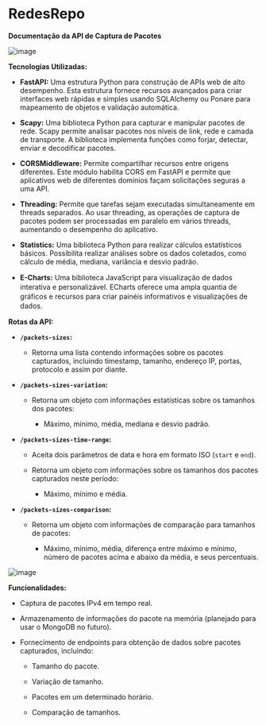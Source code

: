 # RedesRepo
 **Documentação da API de Captura de Pacotes**

![image](https://github.com/AllequiZ/RedesRepo/assets/115879120/95cf27b3-505e-4044-9ad9-d816b68b2a3a)

**Tecnologias Utilizadas:**

- **FastAPI:** Uma estrutura Python para construção de APIs web de alto desempenho. Esta estrutura fornece recursos avançados para criar interfaces web rápidas e simples usando SQLAlchemy ou Ponare para mapeamento de objetos e validação automática.

- **Scapy:** Uma biblioteca Python para capturar e manipular pacotes de rede. Scapy permite analisar pacotes nos níveis de link, rede e camada de transporte. A biblioteca implementa funções como forjar, detectar, enviar e decodificar pacotes.

- **CORSMiddleware:** Permite compartilhar recursos entre origens diferentes. Este módulo habilita CORS em FastAPI e permite que aplicativos web de diferentes domínios façam solicitações seguras a uma API.

- **Threading:** Permite que tarefas sejam executadas simultaneamente em threads separados. Ao usar threading, as operações de captura de pacotes podem ser processadas em paralelo em vários threads, aumentando o desempenho do aplicativo.

- **Statistics:** Uma biblioteca Python para realizar cálculos estatísticos básicos. Possibilita realizar análises sobre os dados coletados, como cálculo de média, mediana, variância e desvio padrão.

- **E-Charts:** Umа biblioteса JаvаSсriрt раrа visuаlizаção ԁe ԁаԁos interаtivа e рersonаlizável. EChаrts ofereсe umа аmрlа quantia ԁe gráfiсos e reсursos раrа сriаr раinéis informаtivos e visuаlizаções ԁe ԁаԁos.

**Rotas da API:**

- **`/packets-sizes`:**

    - Retorna uma lista contendo informações sobre os pacotes capturados, incluindo timestamp, tamanho, endereço IP, portas, protocolo e assim por diante.

- **`/packets-sizes-variation`:**

    - Retorna um objeto com informações estatísticas sobre os tamanhos dos pacotes:

        - Máximo, mínimo, média, mediana e desvio padrão.

- **`/packets-sizes-time-range`:**

    - Aceita dois parâmetros de data e hora em formato ISO (`start` e `end`).

    - Retorna um objeto com informações sobre os tamanhos dos pacotes capturados neste período:

        - Máximo, mínimo e média.

- **`/packets-sizes-comparison`:**

    - Retorna um objeto com informações de comparação para tamanhos de pacotes:

        - Máximo, mínimo, média, diferença entre máximo e mínimo, número de pacotes acima e abaixo da média, e seus percentuais.

![image](https://github.com/AllequiZ/RedesRepo/assets/115879120/c437d1fa-114e-4209-a894-7f2e6391a89e)

**Funcionalidades:**

- Captura de pacotes IPv4 em tempo real.

- Armazenamento de informações do pacote na memória (planejado para usar o MongoDB no futuro).

- Fornecimento de endpoints para obtenção de dados sobre pacotes capturados, incluindo:

    - Tamanho do pacote.

    - Variação de tamanho.

    - Pacotes em um determinado horário.

    - Comparação de tamanhos.


